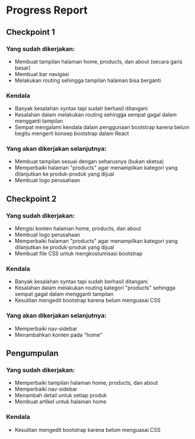 # Progress Report

## Checkpoint 1
### Yang sudah dikerjakan:
* Membuat tampilan halaman home, products, dan about (secara garis besar)
* Membuat bar navigasi
* Melakukan routing sehingga tampilan halaman bisa berganti

### Kendala
* Banyak kesalahan syntax tapi sudah berhasil ditangani
* Kesalahan dalam melakukan routing sehingga sempat gagal dalam mengganti tampilan
* Sempat mengalami kendala dalam penggunaan bootstrap karena belum begitu mengerti konsep bootstrap dalam React

### Yang akan dikerjakan selanjutnya:
* Membuat tampilan sesuai dengan seharusnya (bukan sketsa)
* Memperbaiki halaman "products" agar menampilkan kategori yang dilanjutkan ke produk-produk yang dijual
* Membuat logo perusahaan

## Checkpoint 2
### Yang sudah dikerjakan:
* Mengisi konten halaman home, products, dan about
* Membuat logo perusahaan
* Memperbaiki halaman "products" agar menampilkan kategori yang dilanjutkan ke produk-produk yang dijual
* Membuat file CSS untuk mengkostumisasi bootstrap

### Kendala
* Banyak kesalahan syntax tapi sudah berhasil ditangani
* Kesalahan dalam melakukan routing kategori "products" sehingga sempat gagal dalam mengganti tampilan
* Kesulitan mengedit bootstrap karena belum menguasai CSS

### Yang akan dikerjakan selanjutnya:
* Memperbaiki nav-sidebar
* Menambahkan konten pada "home"

## Pengumpulan
### Yang sudah dikerjakan:
* Memperbaiki tampilan halaman home, products, dan about
* Memperbaiki nav-sidebar
* Menambah detail untuk setiap produk
* Membuat artikel untuk halaman home

### Kendala
* Kesulitan mengedit bootstrap karena belum menguasai CSS
